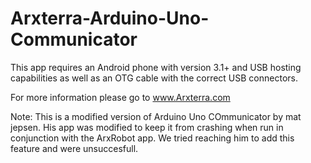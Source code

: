 Arxterra-Arduino-Uno-Communicator
=================================
This app requires an Android phone with version 3.1+ and USB hosting capabilities as well as an OTG cable with the correct USB connectors.

For more information please go to www.Arxterra.com

Note: This is a modified version of Arduino Uno COmmunicator by mat jepsen. His app was modified to keep it from crashing when run in conjunction with the ArxRobot app. We tried reaching him to add this feature and were unsuccesfull. 
